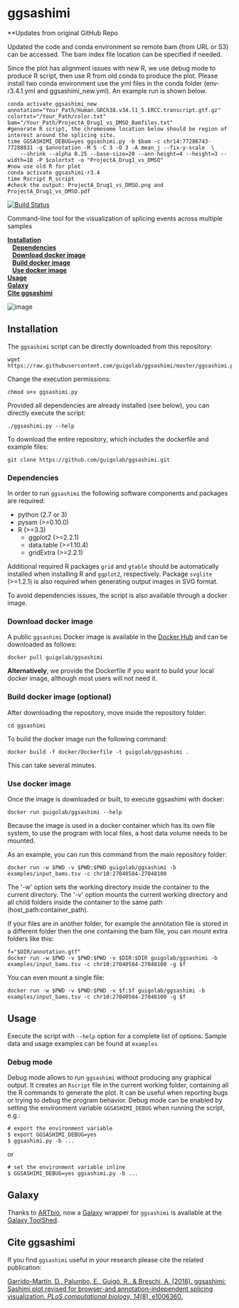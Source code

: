 # ggsashimi

**Updates from original GitHub Repo

Updated the code and conda environment so remote bam (from URL or S3) can be accessed. The bam index file location can be specified if needed. 

Since the plot has alignment issues with new R, we use debug mode to produce R script, then use R from old conda to produce the plot. 
Please install two conda environment use the yml files in the conda folder (env-r3.4.1.yml and ggsashimi_new.yml). An example run is shown below. 
```shell
conda activate ggsashimi_new
annotation="Your_Path/Human.GRCh38.v34.l1_5.ERCC.transcript.gtf.gz"  
colortxt="/Your_Path/color.txt" 
bam="/Your_Path/ProjectA_Drug1_vs_DMSO_Bamfiles.txt" 
#generate R script, the chromosome location below should be region of interest around the splicing site. 
time GGSASHIMI_DEBUG=yes ggsashimi.py -b $bam -c chr14:77286743-77288831 -g $annotation -M 5 -C 3 -O 3 -A mean_j --fix-y-scale  \
	--shrink --alpha 0.25 --base-size=20 --ann-height=4 --height=3 --width=18 -P $colortxt -o "ProjectA_Drug1_vs_DMSO"
#now use old R for plot
conda activate ggsashimi-r3.4 
time Rscript R_script
#check the output: ProjectA_Drug1_vs_DMSO.png and ProjectA_Drug1_vs_DMSO.pdf
```

[![Build Status](https://github.com/guigolab/ggsashimi/workflows/CI/badge.svg)](https://github.com/guigolab/ggsashimi/actions)

Command-line tool for the visualization of splicing events across multiple samples

**[Installation](#installation)**<br>
&ensp; **[Dependencies](#dependencies)**<br>
&ensp; **[Download docker image](#download-docker-image)**<br>
&ensp; **[Build docker image](#build-docker-image)**<br>
&ensp; **[Use docker image](#use-docker-image)**<br>
**[Usage](#usage)**<br>
**[Galaxy](#galaxy)**<br>
**[Cite ggsashimi](#cite-ggsashimi)**

![image](sashimi.png)

## Installation<a name="installation"></a>

The `ggsashimi` script can be directly downloaded from this repository:

```shell
wget https://raw.githubusercontent.com/guigolab/ggsashimi/master/ggsashimi.py
```

Change the execution permissions:

```shell
chmod u+x ggsashimi.py
```

Provided all dependencies are already installed (see below), you can directly execute the script:

```shell
./ggsashimi.py --help
```

To download the entire repository, which includes the dockerfile and example files:

```shell
git clone https://github.com/guigolab/ggsashimi.git
```

### Dependencies<a name="dependencies"></a>

In order to run `ggsashimi` the following software components and packages are required:

- python (2.7 or 3)
- pysam (>=0.10.0)
- R (>=3.3)
  - ggplot2 (>=2.2.1)
  - data.table (>=1.10.4)
  - gridExtra (>=2.2.1)

Additional required R packages `grid` and `gtable` should be automatically installed when installing R and `ggplot2`, respectively. Package `svglite` (>=1.2.1) is also required when generating output images in SVG format.

To avoid dependencies issues, the script is also available through a docker image.

### Download docker image <a name="download-docker-image"></a>

A public `ggsashimi` Docker image is available in the [Docker Hub](https://hub.docker.com/r/guigolab/ggsashimi/) and can be downloaded as follows:

```shell
docker pull guigolab/ggsashimi
```

__Alternatively__, we provide the Dockerfile if you want to build your local docker image, although most users will not need it.

### Build docker image (optional) <a name="build-docker-image"></a>

After downloading the repository, move inside the repository folder:

```shell
cd ggsashimi
```

To build the docker image run the following command:

```shell
docker build -f docker/Dockerfile -t guigolab/ggsashimi .
```

This can take several minutes.

### Use docker image <a name="use-docker-image"></a>

Once the image is downloaded or built, to execute ggsashimi with docker:

```shell
docker run guigolab/ggsashimi --help
```

Because the image is used in a docker container which has its own file system, to use the program with local files, a host data volume needs to be mounted.

As an example, you can run this command from the main repository folder:

```shell
docker run -w $PWD -v $PWD:$PWD guigolab/ggsashimi -b examples/input_bams.tsv -c chr10:27040584-27048100
```

The '-w' option sets the working directory inside the container to the current directory.
The '-v' option mounts the current working directory and all child folders inside the container to the same path (host_path:container_path).

If your files are in another folder, for example the annotation file is stored in a different folder then the one containing the bam file, you can mount extra folders like this:

```shell
f="$DIR/annotation.gtf"
docker run -w $PWD -v $PWD:$PWD -v $DIR:$DIR guigolab/ggsashimi -b examples/input_bams.tsv -c chr10:27040584-27048100 -g $f
```

You can even mount a single file:

```shell
docker run -w $PWD -v $PWD:$PWD -v $f:$f guigolab/ggsashimi -b examples/input_bams.tsv -c chr10:27040584-27048100 -g $f
```

## Usage <a name="usage"></a>

Execute the script with `--help` option for a complete list of options.
Sample data and usage examples can be found at `examples`

### Debug mode

Debug mode allows to run `ggsashimi` without producing any graphical output. It creates an `Rscript` file in the current working folder, containing all the R commands to generate the plot. It can be useful when reporting bugs or trying to debug the program behavior. Debug mode can be enabled by setting the environment variable `GGSASHIMI_DEBUG` when running the script, e.g.:

```
# export the environment variable
$ export GGSASHIMI_DEBUG=yes
$ ggsashimi.py -b ...
```

or

```
# set the environment variable inline
$ GGSASHIMI_DEBUG=yes ggsashimi.py -b ...
```

## Galaxy <a name="galaxy"></a>

Thanks to [ARTbio](https://github.com/ARTbio), now a [Galaxy](https://galaxyproject.org) wrapper for `ggsashimi` is available at the [Galaxy ToolShed](https://toolshed.g2.bx.psu.edu/repository?repository_id=397283a49b821a79&changeset_revision=64aa67b5099f).

## Cite ggsashimi <a name="cite-ggsashimi"></a>

If you find `ggsashimi` useful in your research please cite the related publication:

[Garrido-Martín, D., Palumbo, E., Guigó, R., & Breschi, A. (2018). ggsashimi: Sashimi plot revised for browser-and annotation-independent splicing visualization. _PLoS computational biology, 14_(8), e1006360.](https://doi.org/10.1371/journal.pcbi.1006360)
